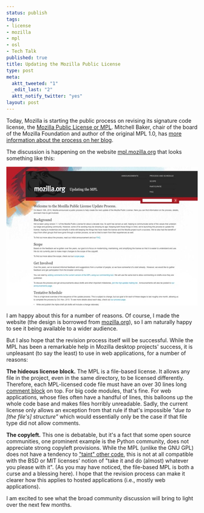 ```yaml
--- 
status: publish
tags: 
- license
- mozilla
- mpl
- osl
- Tech Talk
published: true
title: Updating the Mozilla Public License
type: post
meta: 
  aktt_tweeted: "1"
  _edit_last: "2"
  aktt_notify_twitter: "yes"
layout: post
---
```

Today, Mozilla is starting the public process on revising its signature code license, the <a href="http://en.wikipedia.org/wiki/Mozilla_Public_License">Mozilla Public License or MPL</a>. Mitchell Baker, chair of the board of the Mozilla Foundation and author of the original MPL 1.0, has <a href="http://blog.lizardwrangler.com/2010/03/10/updating-the-mozilla-public-license/">more information about the process on her blog</a>.

The discussion is happening on the website <a href="http://mpl.mozilla.org">mpl.mozilla.org</a> that looks something like this:

<img src="/media/wp/2010/03/updating-mpl.jpg" alt="" title="Updating the MPL" width="550" height="366" class="alignnone size-full wp-image-2633" />

I am happy about this for a number of reasons. Of course, I made the website (the design is borrowed from <a href="http://mozilla.org">mozilla.org</a>), so I am naturally happy to see it being available to a wider audience.

But I also hope that the revision process itself will be successful. While the MPL has been a remarkable help in Mozilla desktop projects' success, it is unpleasant (to say the least) to use in web applications, for a number of reasons:

<strong>The hideous license block.</strong> The MPL is a file-based license. It allows any file in the project, even in the same directory, to be licensed differently. Therefore, each MPL-licensed code file must have an over 30 lines long <a href="http://www.mozilla.org/MPL/boilerplate-1.1/">comment block</a> on top. For big code modules, that's fine. For web applications, whose files often have a handful of lines, this balloons up the whole code base and makes files horribly unreadable. Sadly, the current license only allows an exception from that rule if that's impossible <em>"due to [the file's] structure"</em> which would essentially only be the case if that file type did not allow comments.

<strong>The copyleft.</strong> This one is debatable, but it's a fact that some open source communities, one prominent example is the Python community, does not appreciate strong copyleft provisions. While the MPL (unlike the GNU GPL) does not have a tendency to <a href="http://library.findlaw.com/2004/May/11/133415.html">"taint" other code</a>, this is not at all compatible with the BSD or MIT licenses' notion of "take it and do (almost) whatever you please with it". (As you may have noticed, the file-based MPL is both a curse and a blessing here). I hope that the revision process can make it clearer how this applies to hosted applications (i.e., mostly web applications).

I am excited to see what the broad community discussion will bring to light over the next few months.
